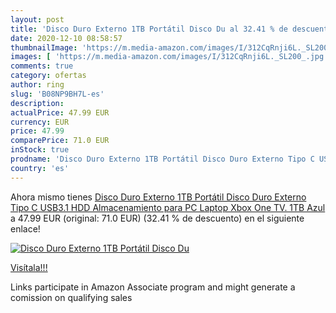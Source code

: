 ```yaml
---
layout: post
title: 'Disco Duro Externo 1TB Portátil Disco Du al 32.41 % de descuento'
date: 2020-12-10 08:58:57
thumbnailImage: 'https://m.media-amazon.com/images/I/312CqRnji6L._SL200_.jpg'
images: [ 'https://m.media-amazon.com/images/I/312CqRnji6L._SL200_.jpg' ]
comments: true
category: ofertas
author: ring
slug: 'B08NP9BH7L-es'
description:
actualPrice: 47.99 EUR
currency: EUR
price: 47.99
comparePrice: 71.0 EUR
inStock: true
prodname: 'Disco Duro Externo 1TB Portátil Disco Duro Externo Tipo C USB3.1 HDD Almacenamiento para PC  Laptop  Xbox One  TV. 1TB Azul '
country: 'es'
---
```


Ahora mismo tienes [Disco Duro Externo 1TB Portátil Disco Duro Externo Tipo C USB3.1 HDD Almacenamiento para PC  Laptop  Xbox One  TV. 1TB Azul ](https://www.amazon.es/dp/B08NP9BH7L/?tag=tolees-21) a 47.99 EUR (original: 71.0 EUR) (32.41 %  de descuento) en el siguiente enlace!

[![Disco Duro Externo 1TB Portátil Disco Du](https://m.media-amazon.com/images/I/312CqRnji6L._SL200_.jpg)](https://www.amazon.es/dp/B08NP9BH7L/?tag=tolees-21)

[Visítala!!!](https://www.amazon.es/dp/B08NP9BH7L/?tag=tolees-21)

Links participate in Amazon Associate program and might generate a comission on qualifying sales
